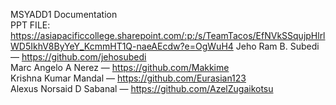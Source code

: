 MSYADD1 Documentation<br/>
PPT FILE: 
https://asiapacificcollege.sharepoint.com/:p:/s/TeamTacos/EfNVkSSqujpHlrlWD5IkhV8ByYeY_KcmmHT1Q-naeAEcdw?e=OgWuH4 
Jeho Ram B. Subedi &mdash; https://github.com/jehosubedi <br/>
Marc Angelo A Nerez &mdash; https://github.com/Makkime <br/>
Krishna Kumar Mandal &mdash; https://github.com/Eurasian123 </br>
Alexus Norsaid D Sabanal &mdash; https://github.com/AzelZugaikotsu <br/>
